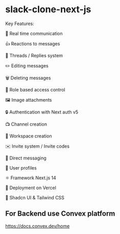 # slack-clone-next-js

Key Features:

📡 Real time communication

👍 Reactions to messages

🧵 Threads / Replies system

✏️ Editing messages

🗑️ Deleting messages

🔐 Role based access control

🖼️ Image attachments

🔒 Authentication with Next auth v5

📺 Channel creation

🏢 Workspace creation

✉️ Invite system / Invite codes

💬 Direct messaging

👥 User profiles

⚛️ Framework Next.js 14

🚀 Deployment on Vercel

🎨 Shadcn UI & Tailwind CSS

## For Backend use Convex platform

<https://docs.convex.dev/home>
